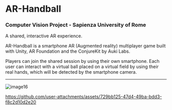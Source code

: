# AR-Handball

### Computer Vision Project - Sapienza University of Rome

A shared, interactive AR experience.

AR-Handball is a smartphone AR (Augmented reality) multiplayer game built with Unity, AR Foundation and the ConjureKit by Auki Labs.

Players can join the shared session by using their own smartphone. 
Each user can interact with a virtual ball placed on a virtual field by using their real hands, which will be detected by the smartphone camera.


-----


![image16](https://github.com/user-attachments/assets/acdb5a7c-8245-4f9a-98a0-085ead1db946)


https://github.com/user-attachments/assets/729bb125-47d4-49ba-bdd3-f8c2d10d2e20

